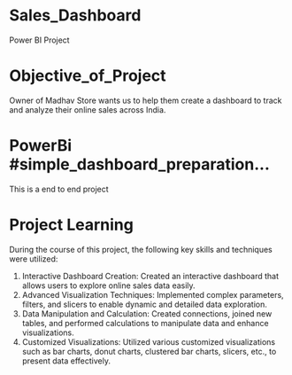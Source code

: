 # Sales_Dashboard
Power BI Project
# Objective_of_Project
Owner of Madhav Store wants us to help them create a dashboard to track and analyze their online sales across India.
# PowerBi #simple_dashboard_preparation...
This is a end to end project
# Project Learning
During the course of this project, the following key skills and techniques were utilized:

1. Interactive Dashboard Creation: Created an interactive dashboard that allows users to explore online sales data easily.
2. Advanced Visualization Techniques: Implemented complex parameters, filters, and slicers to enable dynamic and detailed data exploration.
3. Data Manipulation and Calculation: Created connections, joined new tables, and performed calculations to manipulate data and enhance visualizations.
4. Customized Visualizations: Utilized various customized visualizations such as bar charts, donut charts, clustered bar charts, slicers, etc., to present data effectively.
